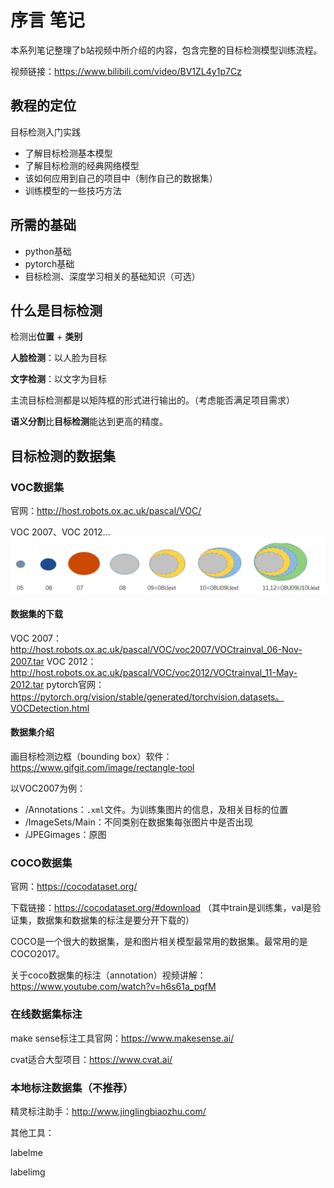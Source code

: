 # 序言 笔记
本系列笔记整理了b站视频中所介绍的内容，包含完整的目标检测模型训练流程。

视频链接：https://www.bilibili.com/video/BV1ZL4y1p7Cz

## 教程的定位
目标检测入门实践
- 了解目标检测基本模型
- 了解目标检测的经典网络模型
- 该如何应用到自己的项目中（制作自己的数据集）
- 训练模型的一些技巧方法
## 所需的基础
- python基础
- pytorch基础
- 目标检测、深度学习相关的基础知识（可选）

## 什么是目标检测
检测出**位置** + **类别**

**人脸检测**：以人脸为目标

**文字检测**：以文字为目标

主流目标检测都是以矩阵框的形式进行输出的。（考虑能否满足项目需求）

**语义分割**比**目标检测**能达到更高的精度。

## 目标检测的数据集
### VOC数据集
官网：http://host.robots.ox.ac.uk/pascal/VOC/

VOC 2007、VOC 2012...
![VOC](../images/VOCdataset.png)
#### 数据集的下载
VOC 2007：http://host.robots.ox.ac.uk/pascal/VOC/voc2007/VOCtrainval_06-Nov-2007.tar
VOC 2012：http://host.robots.ox.ac.uk/pascal/VOC/voc2012/VOCtrainval_11-May-2012.tar
pytorch官网：https://pytorch.org/vision/stable/generated/torchvision.datasets。VOCDetection.html
#### 数据集介绍
画目标检测边框（bounding box）软件：https://www.gifgit.com/image/rectangle-tool

以VOC2007为例：
- /Annotations：`.xml`文件。为训练集图片的信息，及相关目标的位置
- /ImageSets/Main：不同类别在数据集每张图片中是否出现
- /JPEGimages：原图

### COCO数据集
官网：https://cocodataset.org/

下载链接：https://cocodataset.org/#download （其中train是训练集，val是验证集，数据集和数据集的标注是要分开下载的）

COCO是一个很大的数据集，是和图片相关模型最常用的数据集。最常用的是COCO2017。

关于coco数据集的标注（annotation）视频讲解：https://www.youtube.com/watch?v=h6s61a_pqfM

### 在线数据集标注
make sense标注工具官网：https://www.makesense.ai/

cvat适合大型项目：https://www.cvat.ai/

### 本地标注数据集（不推荐）
精灵标注助手：http://www.jinglingbiaozhu.com/

其他工具：

labelme

labelimg
